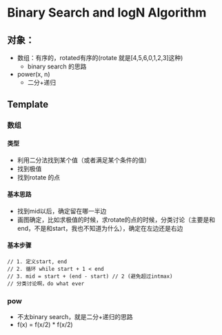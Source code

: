 # Binary Search and logN Algorithm
## 对象：
- 数组：有序的，rotated有序的(rotate 就是[4,5,6,0,1,2,3]这种)
	- binary search 的思路
- power(x, n)
	- 二分+递归

## Template
### 数组
#### 类型
- 利用二分法找到某个值（或者满足某个条件的值）
- 找到极值
- 找到rotate 的点

#### 基本思路
- 找到mid以后，确定留在哪一半边
- 画图确定，比如求极值的时候，求rotate的点的时候，分类讨论（主要是和end，不是和start，我也不知道为什么），确定在左边还是右边

#### 基本步骤

	// 1. 定义start, end
	// 2. 循环 while start + 1 < end
	// 3. mid = start + (end - start) // 2 (避免超过intmax)
	// 分类讨论啊，do what ever 

### pow
- 不太binary search，就是二分+递归的思路
- f(x) = f(x/2) * f(x/2)
